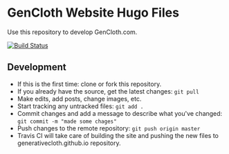 # GenCloth Website Hugo Files

Use this repository to develop GenCloth.com.

[![Build Status](https://travis-ci.org/GenerativeCloth/GenClothSite.svg?branch=master)](https://travis-ci.org/GenerativeCloth/GenClothSite)

## Development
- If this is the first time: clone or fork this repository.
- If you already have the source, get the latest changes: `git pull` 
- Make edits, add posts, change images, etc.
- Start tracking any untracked files: `git add .`
- Commit changes and add a message to describe what you've changed: `git commit -m "made some chages"`
- Push changes to the remote repository: `git push origin master`
- Travis CI will take care of building the site and pushing the new files to generativecloth.github.io repository.
